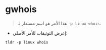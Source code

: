 # gwhois

> هذا الأمر هو اسم مستعار لـ `-p linux whois`.

- إعرض التوثيقات للأمر الأصلي:

`tldr -p linux whois`

